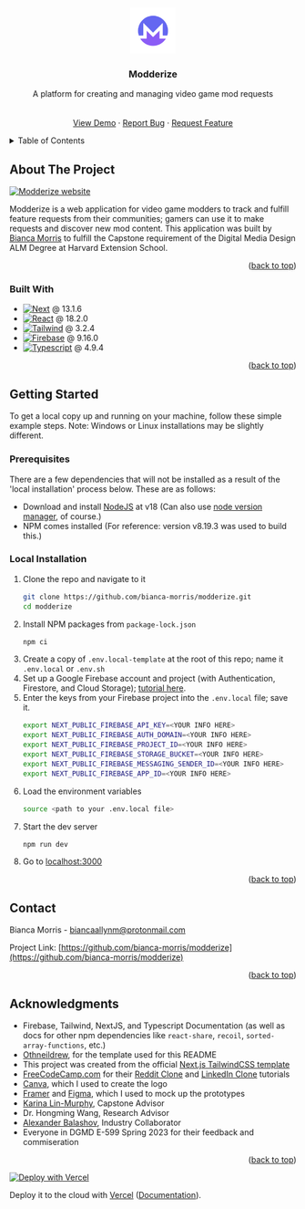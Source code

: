 <a name="readme-top"></a>

<!-- PROJECT LOGO -->
<br />
<div align="center">
  <a href="https://github.com/bianca-morris/modderize">
    <img src="public/modderize_logo.svg" alt="Logo" width="80" height="80">
  </a>

<h3 align="center">Modderize</h3>

  <p align="center">
    A platform for creating and managing video game mod requests
    <br />
    <!-- <a href="https://github.com/bianca-morris/modderize"><strong>Explore the docs »</strong></a> -->
    <br />
    <br />
    <a href="https://github.com/bianca-morris/modderize">View Demo</a>
    ·
    <a href="https://github.com/bianca-morris/modderize/issues">Report Bug</a>
    ·
    <a href="https://github.com/bianca-morris/modderize/issues">Request Feature</a>
  </p>
</div>

<!-- TABLE OF CONTENTS -->
<details>
  <summary>Table of Contents</summary>
  <ol>
    <li>
      <a href="#about-the-project">About The Project</a>
      <ul>
        <li><a href="#built-with">Built With</a></li>
      </ul>
    </li>
    <li>
      <a href="#getting-started">Getting Started</a>
      <ul>
        <li><a href="#prerequisites">Prerequisites</a></li>
        <li><a href="#local-installation">Local Installation</a></li>
      </ul>
    </li>
    <!-- <li><a href="#usage">Usage</a></li> -->
    <li><a href="#contact">Contact</a></li>
    <li><a href="#acknowledgments">Acknowledgments</a></li>
  </ol>
</details>

<!-- ABOUT THE PROJECT -->

## About The Project

[![Modderize website](https://i.gyazo.com/c935bc17cb0dbee1291b32ef4a17d026.jpg)](https:www.modderize.me)

Modderize is a web application for video game modders to track and fulfill feature requests from their communities; gamers can use it to make requests and discover new mod content. This application was built by [Bianca Morris](https://www.biancamorris.com/) to fulfill the Capstone requirement of the Digital Media Design ALM Degree at Harvard Extension School.

<p align="right">(<a href="#readme-top">back to top</a>)</p>

### Built With

-   [![Next][Next.js]][Next-url] @ 13.1.6
-   [![React][React.js]][React-url] @ 18.2.0
-   [![Tailwind][Tailwind CSS]][Tailwind-url] @ 3.2.4
-   [![Firebase][Firebase]][Firebase-url] @ 9.16.0
-   [![Typescript][Typescript]][Typescript-url] @ 4.9.4

<p align="right">(<a href="#readme-top">back to top</a>)</p>

<!-- GETTING STARTED -->

## Getting Started

To get a local copy up and running on your machine, follow these simple example steps. Note: Windows or Linux installations may be slightly different.

### Prerequisites

There are a few dependencies that will not be installed as a result of the 'local installation' process below. These are as follows:

-   Download and install [NodeJS](https://nodejs.dev/en/download/) at v18 (Can also use [node version manager](https://nodejs.org/en/download/package-manager#nvm), of course.)
-   NPM comes installed (For reference: version v8.19.3 was used to build this.)

### Local Installation

1. Clone the repo and navigate to it
    ```sh
    git clone https://github.com/bianca-morris/modderize.git
    cd modderize
    ```
2. Install NPM packages from `package-lock.json`
    ```sh
    npm ci
    ```
3. Create a copy of `.env.local-template` at the root of this repo; name it `.env.local` or `.env.sh`
4. Set up a Google Firebase account and project (with Authentication, Firestore, and Cloud Storage); [tutorial here](https://firebase.google.com/docs/web/setup#create-firebase-project-and-app).
5. Enter the keys from your Firebase project into the `.env.local` file; save it.
    ```sh
    export NEXT_PUBLIC_FIREBASE_API_KEY=<YOUR INFO HERE>
    export NEXT_PUBLIC_FIREBASE_AUTH_DOMAIN=<YOUR INFO HERE>
    export NEXT_PUBLIC_FIREBASE_PROJECT_ID=<YOUR INFO HERE>
    export NEXT_PUBLIC_FIREBASE_STORAGE_BUCKET=<YOUR INFO HERE>
    export NEXT_PUBLIC_FIREBASE_MESSAGING_SENDER_ID=<YOUR INFO HERE>
    export NEXT_PUBLIC_FIREBASE_APP_ID=<YOUR INFO HERE>
    ```
6. Load the environment variables
    ```sh
    source <path to your .env.local file>
    ```
7. Start the dev server
    ```sh
    npm run dev
    ```
8. Go to [localhost:3000](http://localhost:3000/)

<p align="right">(<a href="#readme-top">back to top</a>)</p>

<!-- USAGE EXAMPLES -->

<!-- ## Usage

Use this space to show useful examples of how a project can be used. Additional screenshots, code examples and demos work well in this space. You may also link to more resources.

_For more examples, please refer to the [Documentation](https://example.com)_

<p align="right">(<a href="#readme-top">back to top</a>)</p> -->

<!-- CONTACT -->

## Contact

Bianca Morris - biancaallynm@protonmail.com

Project Link: [https://github.com/bianca-morris/modderize](https://github.com/bianca-morris/modderize)

<p align="right">(<a href="#readme-top">back to top</a>)</p>

<!-- ACKNOWLEDGMENTS -->

## Acknowledgments

-   Firebase, Tailwind, NextJS, and Typescript Documentation (as well as docs for other npm dependencies like `react-share`, `recoil`, `sorted-array-functions`, etc.)
-   [Othneildrew](https://github.com/othneildrew/Best-README-Template), for the template used for this README
-   This project was created from the official [Next.js TailwindCSS template](https://github.com/vercel/next.js/tree/canary/examples/with-tailwindcss)
-   [FreeCodeCamp.com](https://www.freecodecamp.com/) for their [Reddit Clone](https://www.youtube.com/watch?v=rCm5RVYKWVg) and [LinkedIn Clone](https://www.youtube.com/watch?v=HimR8Xtz17U) tutorials
-   [Canva](https://www.canva.com/), which I used to create the logo
-   [Framer](https://www.framer.com/) and [Figma](https://www.figma.com/), which I used to mock up the prototypes
-   [Karina Lin-Murphy](https://teach.extension.harvard.edu/people/karina-lin), Capstone Advisor
-   Dr. Hongming Wang, Research Advisor
-   [Alexander Balashov](https://github.com/alexkb0009), Industry Collaborator
-   Everyone in DGMD E-599 Spring 2023 for their feedback and commiseration

<p align="right">(<a href="#readme-top">back to top</a>)</p>

<!-- MARKDOWN LINKS & IMAGES -->
<!-- https://www.markdownguide.org/basic-syntax/#reference-style-links -->

[Next.js]: https://img.shields.io/badge/next.js-000000?style=for-the-badge&logo=nextdotjs&logoColor=white
[Next-url]: https://nextjs.org/
[React.js]: https://img.shields.io/badge/React-20232A?style=for-the-badge&logo=react&logoColor=61DAFB
[React-url]: https://reactjs.org/
[Tailwind CSS]: https://img.shields.io/badge/Tailwind%20CSS-0c142c?style=for-the-badge&logo=tailwind%20CSS&logoColor=06B6D4
[Tailwind-url]: https://tailwindcss.com/
[Firebase]: https://img.shields.io/badge/Firebase-eceff1?style=for-the-badge&logo=firebase&logoColor=FFCA28
[Firebase-url]: https://firebase.google.com/
[Typescript]: https://img.shields.io/badge/Typescript-3178C6?style=for-the-badge&logo=typescript&logoColor=ffffff
[Typescript-url]: https://www.typescriptlang.org/

[![Deploy with Vercel](https://vercel.com/button)](https://vercel.com/new/git/external?repository-url=https://github.com/bianca-morris/modderize/tree/master&project-name=modderize&repository-name=modderize)

Deploy it to the cloud with [Vercel](https://vercel.com/new?utm_source=github&utm_medium=readme&utm_campaign=next-example) ([Documentation](https://nextjs.org/docs/deployment)).
